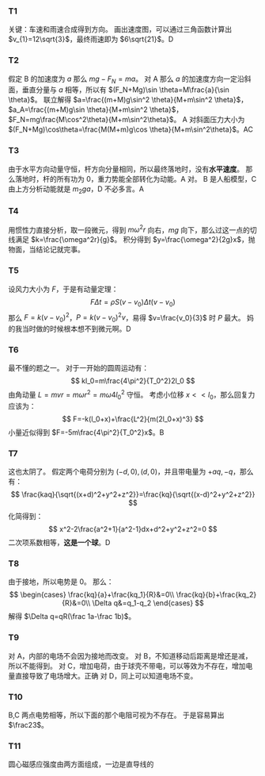 ### T1
关键：车速和雨速合成得到方向。
画出速度图，可以通过三角函数计算出 $v_{1}=12\sqrt{3}$，最终雨速即为 $6\sqrt{21}$。D
### T2
假定 B 的加速度为 $a$ 那么 $mg-F_N=ma$。
对 A 那么 $a$ 的加速度方向一定沿斜面，垂直分量与 $a$ 相等，所以有 $(F_N+Mg)\sin \theta=M\frac{a}{\sin \theta}$。
联立解得 $a=\frac{(m+M)g\sin^2 \theta}{M+m\sin^2 \theta}$，$a_A=\frac{(m+M)g\sin \theta}{M+m\sin^2 \theta}$，$F_N=mg\frac{M\cos^2\theta}{M+m\sin^2\theta}$。
A 对斜面压力大小为 $(F_N+Mg)\cos\theta=\frac{M(M+m)g\cos \theta}{M+m\sin^2\theta}$。AC
### T3
由于水平方向动量守恒，杆方向分量相同，所以最终落地时，没有**水平速度**。
那么落地时，杆的所有功为 $0$，重力势能全部转化为动能。A 对。
B 是人船模型，C 由上方分析动能就是 $m_2ga$，D 不必多言。A
### T4
用惯性力直接分析，取一段微元，得到 $m\omega^2r$ 向右，$mg$ 向下，那么过这一点的切线满足 $k=\frac{\omega^2r}{g}$。
积分得到 $y=\frac{\omega^2}{2g}x$，抛物面，当结论记就完事。
### T5
设风力大小为 $F$，于是有动量定理：
$$
F\Delta t=\rho S(v-v_0)\Delta t(v-v_0)
$$
那么 $F=k(v-v_0)^2$，$P=k(v-v_0)^2v$，易得 $v=\frac{v_0}{3}$ 时 $P$ 最大。
妈的我当时做的时候根本想不到微元啊。D
### T6
最不懂的题之一。
对于一开始的圆周运动有：
$$
kl_0=m\frac{4\pi^2}{T_0^2}2l_0
$$
由角动量 $L=mvr=m\omega r^2=m\omega4l_0^2$ 守恒。
考虑小位移 $x<<l_0$，那么回复力应该为：
$$
F=-k(l_0+x)+\frac{L^2}{m(2l_0+x)^3}
$$
小量近似得到 $F=-5m\frac{4\pi^2}{T_0^2}x$。B
### T7
这也太阴了。
假定两个电荷分别为 $(-d,0),(d,0)$，并且带电量为 $+aq,-q$，那么有：
$$
\frac{kaq}{\sqrt{(x+d)^2+y^2+z^2}}=\frac{kq}{\sqrt{(x-d)^2+y^2+z^2}}
$$
化简得到：
$$
x^2-2\frac{a^2+1}{a^2-1}dx+d^2+y^2+z^2=0
$$
二次项系数相等，**这是一个球**。D
### T8
由于接地，所以电势是 $0$。
那么：
$$
\begin{cases}
\frac{kq}{a}+\frac{kq_1}{R}&=0\\
\frac{kq}{b}+\frac{kq_2}{R}&=0\\
\Delta q&=q_1-q_2
\end{cases}
$$
解得 $\Delta q=qR(\frac 1a-\frac 1b)$。
### T9
对 A，内部的电场不会因为接地而改变。
对 B，不知道移动后距离是增还是减，所以不能得到。
对 C，增加电荷，由于球壳不带电，可以等效为不存在，增加电量直接导致了电场增大。正确
对 D，同上可以知道电场不变。
### T10
B,C 两点电势相等，所以下面的那个电阻可视为不存在。
于是容易算出 $\frac23$。
### T11
圆心磁感应强度由两方面组成，一边是直导线的